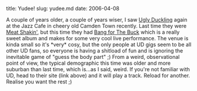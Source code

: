 title: Yudee!
slug: yudee.md
date: 2006-04-08


A couple of years older, a couple of years wiser, I saw [Ugly Duckling](http://www.uglyduckling.us/) again at the Jazz Cafe in cheery old Camden Town recently. Last time they were [Meat Shakin'](http://www.last.fm/music/Ugly+Duckling/Taste+the+Secret), but this time they had [Bang for The Buck](http://www.last.fm/music/Ugly+Duckling/Bang+for+the+Buck) which is a really sweet album and makes for some very cool live performance.
The venue is kinda small so it's \*very\* cosy, but the only people at UD gigs seem to be all other UD fans, so everyone is having a shitload of fun and is ignoring the inevitable game of "guess the body part" ;)
From a weird, observational point of view, the typical demographic this time was older and more suburban than last time, which is...as I said, weird.
If you're not familiar with UD, head to their site (link above) and it will play a track. Reload for another. Realise you want the rest ;)